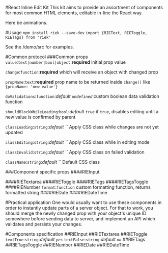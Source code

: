 #React Inline Edit Kit
This kit aims to provide an assortment of components for most common HTML elements, editable in-line the React way.

Here be animations.

#Usage
`npm install riek --save-dev`
`import {RIEText, RIEToggle, RIETags} from 'riek'`

See the /demo/src for examples.

#Common protocol
###Common props
`value`:`text|number|bool|object`:**required** initial prop value

`change`:`function`:**required** which will receive an object with changed prop

`propName`:`text`:**required** prop name to be returned inside `change()` like `{propName: 'new value'}`

`doValidations`:`function`:*default `undefined`* custom boolean data validation function

`shouldBlockWhileLoading`:`bool`:*default `true`* if `true`, disables editing until a new value is confirmed by parent

`classLoading`:`string`:*default ``* Apply CSS class while changes are not yet updated

`classEditing`:`string`:*default ``* Apply CSS class while in editing mode

`classInvalid`:`string`:*default ``* Apply CSS class on failed validation

`className`:`string`:*default ``* Default CSS class

###Component specific props
####RIEInput

####RIETextarea
####RIEToggle
####RIETags
####RIETagsToggle
####RIENumber
`format`:`function` custom formatting function, returns formatted string
####RIEDate
####RIEDateTime

#Practical application
One would usually want to use these components in order to instantly update parts of a server object. For that to work, you should merge the newly changed prop with your object's unique ID somewhere before sending data to server, and implement an API which validates and persists your changes.

#Components specification
##RIEInput
##RIETextarea
##RIEToggle
`textTrue`:`string`:*default `yes`*
`textFalse`:`string`:*default `no`*
##RIETags
##RIETagsToggle
##RIENumber
##RIEDate
##RIEDateTime
